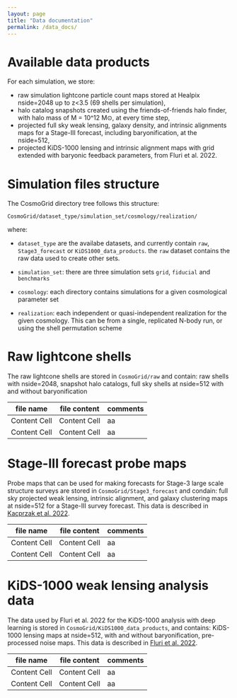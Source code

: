 ```yaml
---
layout: page
title: "Data documentation"
permalink: /data_docs/
---
```


# Available data products

For each simulation, we store:

- raw simulation lightcone particle count maps stored at Healpix nside=2048 up to z<3.5 (69 shells per simulation),
- halo catalog snapshots created using the friends-of-friends halo finder, with halo mass of M = 10^12 M⊙, at every time step,
- projected full sky weak lensing, galaxy density, and intrinsic alignments maps for a Stage-III forecast, including baryonification, at the nside=512,
- projected KiDS-1000 lensing and intrinsic alignment maps with grid extended with baryonic feedback parameters, from Fluri et al. 2022.


# Simulation files structure

The CosmoGrid directory tree follows this structure:

`CosmoGrid/dataset_type/simulation_set/cosmology/realization/`

where:

- `dataset_type` are the availabe datasets, and currently contain `raw`, `Stage3_forecast` or `KiDS1000_data_products`. the `raw` dataset contains the raw data used to create other sets.

- `simulation_set`:  there are three simulation sets `grid`, `fiducial` and `benchmarks`

- `cosmology`: each directory contains simulations for a given cosmological parameter set

- `realization`: each independent or quasi-independent realization for the given cosmology. This can be from a single, replicated N-body run, or using the shell permutation scheme


# Raw lightcone shells

The raw lightcone shells are stored in `CosmoGrid/raw` and contain: raw shells with nside=2048, snapshot halo catalogs, full sky shells at nside=512 with and without baryonification

| file name     | file content  | comments      |
| ------------- | ------------- | ------------- |
| Content Cell  | Content Cell  | aa            |
| Content Cell  | Content Cell  | aa            |



# Stage-III forecast probe maps 

Probe maps that can be used for making forecasts for Stage-3 large scale structure surveys are stored in `CosmoGrid/Stage3_forecast` and condain: full sky projected weak lensing, intrinsic alignment, and galaxy clustering maps at nside=512 for a Stage-III survey forecast. 
This data is described in [Kacprzak et al. 2022](www.arxiv.org/???).

| file name     | file content  | comments      |
| ------------- | ------------- | ------------- |
| Content Cell  | Content Cell  | aa            |
| Content Cell  | Content Cell  | aa            |



# KiDS-1000 weak lensing analysis data

The data used by Fluri et al. 2022 for the KiDS-1000 analysis with deep learning is stored in `CosmoGrid/KiDS1000_data_products`, and contains:  KiDS-1000 lensing maps at nside=512, with and without baryonification, pre-processed noise maps.
This data is described in [Fluri et al. 2022](www.arxiv.org/abs/2201.07771).

| file name     | file content  | comments      |
| ------------- | ------------- | ------------- |
| Content Cell  | Content Cell  | aa            |
| Content Cell  | Content Cell  | aa            |

